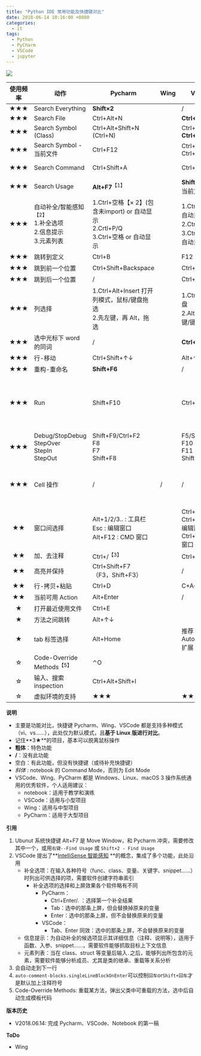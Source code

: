 ```yaml
---
title: "Python IDE 常用功能及快捷键对比"
date: 2018-06-14 10:16:00 +0800
categories:
  - it
tags:
  - Python
  - PyCharm
  - VSCode
  - jupyter
---
```


![](http://img.mp.itc.cn/upload/20160902/d4d813ba49224604b5b3de8d99296c0f_th.jpg)

| 使用频率 | 动作                                                                           | Pycharm                                                                                 | Wing | VSCode                                                              | jupyter notebook                                                               |
| :------: | ------------------------------------------------------------------------------ | --------------------------------------------------------------------------------------- | ---- | ------------------------------------------------------------------- | ------------------------------------------------------------------------------ |
|   ★★★    | Search Everything                                                              | **Shift×2**                                                                             |      | /                                                                   | /                                                                              |
|   ★★★    | Search File                                                                    | Ctrl+Alt+N                                                                              |      | **Ctrl+P**                                                          | /                                                                              |
|   ★★★    | Search Symbol (Class)                                                          | Ctrl+Alt+Shift+N (Ctrl+N)                                                               |      | Ctrl+P,# ; **Ctrl+T**                                               | /                                                                              |
|   ★★★    | Search Symbol - 当前文件                                                       | Ctrl+F12                                                                                |      | Ctrl+P,@ ; Ctrl+Shift+O                                             | /                                                                              |
|   ★★★    | Search Command                                                                 | Ctrl+Shift+A                                                                            |      | Ctrl+P,> ; **F1**                                                   | _P_<br/>Ctrl+Shift+F                                                           |
|   ★★★    | Search Usage                                                                   | **Alt+F7**<sup>【1】</sup>                                                              |      | **Shift+F12**(仅当前文件)                                           | /                                                                              |
|   ★★★    | 自动补全/智能感知<sup>【2】</sup><br/>1.补全选项<br/>2.信息提示<br/>3.元素列表 | 1.Ctrl+空格【× 2】(包含未import) or 自动显示<br/>2.Crtl+P/Q<br/>3.Ctrl+空格 or 自动显示 |      | 1.Ctrl+空格 or 自动显示<br/>2.Ctrl+空格<br/>3.Ctrl+空格 or 自动显示 | 1./<br/>2.Shift+Tab [×2]<br/>3./                                               |
|   ★★★    | 跳转到定义                                                                     | Ctrl+B                                                                                  |      | F12                                                                 | /                                                                              |
|   ★★★    | 跳到前一个位置                                                                 | Ctrl+Shift+Backspace                                                                    |      | Ctrl+Alt+-                                                          | /                                                                              |
|   ★★★    | 跳到后一个位置                                                                 | /                                                                                       |      | Ctrl+Shift+-                                                        | /                                                                              |
|   ★★★    | 列选择                                                                         | 1.Ctrl+Alt+Insert 打开列模式，鼠标/键盘拖选<br/>2.先左键，再 Alt，拖选                  |      | 1.Ctrl+Shift+键盘<br/>2.Alt+Shift+左键/键盘                         | /                                                                              |
|   ★★★    | 选中光标下 word 的同词                                                         | /                                                                                       |      | **Ctrl+D**                                                          | /                                                                              |
|   ★★★    | 行-移动                                                                        | Ctrl+Shift+↑↓                                                                           |      | Alt+↑↓                                                              | /                                                                              |
|   ★★★    | 重构-重命名                                                                    | **Shift+F6**                                                                            |      | /                                                                   | /                                                                              |
|   ★★★    | Run                                                                            | Shift+F10                                                                               |      | Ctrl+F5                                                             | Shift+Enter：运行并下跳<br/>Ctrl+Enter：运行但不下跳<br/>Alt+Enter：运行并下插 |
|   ★★★    | Debug/StopDebug<br/>StepOver<br/>StepIn<br/>StepOut                            | Shift+F9/Ctrl+F2<br/>F8<br/>F7<br/>Shift+F8                                             |      | F5/Shift+F5<br/>F10<br/>F11<br/>Shift+F11                           | /                                                                              |
|   ★★★    | Cell 操作                                                                      | /                                                                                       | /    | /                                                                   | _增拷粘剪删：A/B/C/V/X/D×2_<br/>_变为 Code/MD/Raw: Y/M/R_                      |
|    ★★    | 窗口间选择                                                                     | Alt+1/2/3.. : 工具栏<br/>Esc : 编辑窗口<br/>Alt+F12 : CMD 窗口                          |      | Ctrl+0：工具栏<br/>Ctrl+1/2/3.. : 编辑窗口<br/>Ctrl+\` : CMD 窗口   | /                                                                              |
|    ★★    | 加、去注释                                                                     | Ctrl+/<sup>【3】</sup>                                                                  |      | Ctrl+/ <sup>【4】</sup>                                             | /                                                                              |
|    ★★    | 高亮并保持                                                                     | Ctrl+Shift+F7<br/>（F3，Shift+F3）                                                      |      | /                                                                   | /                                                                              |
|    ★★    | 行-拷贝+粘贴                                                                   | Ctrl+D                                                                                  |      | C+A+S+↑↓                                                            | /                                                                              |
|    ★★    | 当前可用 Action                                                                | Alt+Enter                                                                               |      | /                                                                   | /                                                                              |
|    ★     | 打开最近使用文件                                                               | Ctrl+E                                                                                  |      |                                                                     |                                                                                |
|    ★     | 方法之间跳转                                                                   | Alt+↑↓                                                                                  |      |                                                                     |                                                                                |
|    ★     | tab 标签选择                                                                   | Alt+Home                                                                                |      | 推荐 AutoFileName 扩展                                              |                                                                                |
|    ☆     | Code-Override Methods<sup>【5】</sup>                                          | ⌃O                                                                                      |      |                                                                     |                                                                                |
|    ☆     | 输入、搜索 inspection                                                          | Ctrl+Alt+Shift+I                                                                        |      |                                                                     |                                                                                |
|    ☆     | 虚拟环境的支持                                                                 | ★★★                                                                                     |      | ★★                                                                  | ★★★                                                                            |

**说明**

- 主要是功能对比，快捷键 Pycharm、Wing、VSCode 都是支持多种模式（vi、vs……），此处仅为默认模式，且**基于 Linux 版进行对比**。
- 记住**3★**的项目，基本可以脱离鼠标操作
- **粗体**：特色功能
- **/**：没有此功能
- 空白：有此功能，但没有快捷键（或待补充快捷键）
- _斜体_ : notebook 的 Command Mode，否则为 Edit Mode
- VSCode、Wing、PyCharm 都是 Windows、Linux、macOS 3 操作系统通用的优秀软件，个人适用建议：
  - notebook：适用于教学和演练
  - VSCode：适用与小型项目
  - Wing：适用与中型项目
  - PyCharm：适用于大型项目

**引用**

1. Ubunut 系统快捷键 Alt+F7 是 Move Window，和 Pycharm 冲突，需要修改其中一个，或用`右键--Find Usage` 或 `Shift×2 - Find Usage`
2. VSCode 提出了**[IntelliSense 智能感知](https://code.visualstudio.com/docs/editor/intellisense) **的概念，集成了多个功能，此处沿用
   - 补全选项：在输入各种符号（func、class、变量、关键字、snippet……）时列出可供选择的项，需要软件创建字符串索引
     - 补全选项的选择和上屏效果各个软件略有不同
       - PyCharm：
         - Ctrl+Enter/. ：选择第一个补全结果
         - Tab：选中的那条上屏，但会替换掉原来的变量
         - Enter：选中的那条上屏，但不会替换原来的变量
       - VSCode：
         - Tab、Enter 同效：选中的那条上屏，不会替换原来的变量
   - 信息提示：为自动补全的候选项显示其详细信息（注释、说明等），适用于函数、入参、snippet……，需要软件能够抓取目标上下文信息
   - 元素列表：当在 class、struct 等变量后输入`.`之后，能够列出所包含的元素，需要软件能够分析成员、尤其是类的继承、重载等关系分析
3. 会自动走到下一行
4. `auto-comment-blocks.singleLineBlockOnEnter`可以控制`回车`or`Shift+回车`才是默认加上注释符号
5. Code-Override Methods: 重载某方法，弹出父类中可重载的方法，选中后自动生成模板代码

**版本历史**

- V2018.06.14: 完成 Pycharm、VSCode、Notebook 的第一稿

**ToDo**

- Wing
